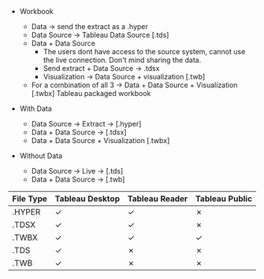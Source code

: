 - Workbook
  - Data -> send the extract as a .hyper
  - Data Source -> Tableau Data Source [.tds]
  - Data + Data Source
    - The users dont have access to the source system, cannot use the live connection. Don't mind sharing the data.
    - Send extract + Data Source -> .tdsx
    - Visualization -> Data Source + visualization [.twb]
  - For a combination of all 3 -> Data + Data Source + Visualization [.twbx] Tableau packaged workbook

- With Data
  - Data Source -> Extract -> [.hyper]
  - Data + Data Source -> [.tdsx]
  - Data + Data Source + Visualization [.twbx] 

- Without Data
  - Data Source -> Live -> [.tds]
  - Data + Data Source -> [.twb]
    
| **File Type** | **Tableau Desktop** | **Tableau Reader** | **Tableau Public** |
|---------------|---------------------|--------------------|--------------------|
| .HYPER        | ✓                   | ✓                  | ✗                  |
| .TDSX         | ✓                   | ✓                  | ✗                  |
| .TWBX         | ✓                   | ✓                  | ✓                  |
| .TDS          | ✓                   | ✗                  | ✗                  |
| .TWB          | ✓                   | ✗                  | ✗                  |
